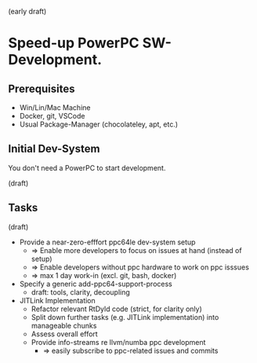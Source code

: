 (early draft)

# Speed-up  PowerPC SW-Development.


## Prerequisites

* Win/Lin/Mac Machine
* Docker, git, VSCode
* Usual Package-Manager (chocolateley, apt, etc.)

## Initial Dev-System

You don't need a PowerPC to start development. 

(draft)

## Tasks

(draft)

* Provide a near-zero-efffort ppc64le dev-system setup
    * => Enable more developers to focus on issues at hand (instead of setup)
    * => Enable developers without ppc hardware to work on ppc isssues
    * => max 1 day work-in (excl. git, bash, docker)
* Specify a generic add-ppc64-support-process
    * draft: tools, clarity, decoupling
* JITLink Implementation
    * Refactor relevant RtDyld code (strict, for clarity only)
    * Split down further tasks (e.g. JITLink implementation) into manageable chunks
    * Assess overall effort
    * Provide info-streams re llvm/numba ppc development
        * => easily subscribe to ppc-related issues and commits
    
  
